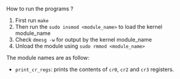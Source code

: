 How to run the programs ?

1. First run `make`
2. Then run the `sudo insmod <module_name>` to load the kernel module\_name
3. Check `dmesg -w` for output by the kernel module\_name
4. Unload the module using `sudo rmmod <module_name>`

The module names are as follow:
- `print_cr_regs`: prints the contents of `cr0`, `cr2` and `cr3` registers. 
